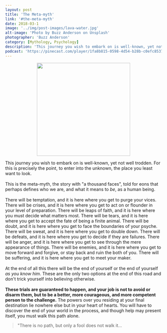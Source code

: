 ```yaml
---
layout: post
title: 'The Meta-myth'
link: '#the-meta-myth'
date: 2018-03-1
image: '../img/post-images/lava-water.jpg'
alt-image: 'Photo by Buzz Anderson on Unsplash'
photographer: 'Buzz Anderson'
category: [Mythology, Psychology]
description: 'This journey you wish to embark on is well-known, yet not well trodden. For this is precisely the point, to enter into the unknown, the place you least want to look.'
podcast: 'https://pinecast.com/player/1fa8b815-0598-4d54-b28b-c0efc85375d8?theme=minimal'
---
```


<img src="https://upload.wikimedia.org/wikipedia/commons/1/1b/Heroesjourney.svg" width="300" height="300" style="display:block;margin:0 auto;">

This journey you wish to embark on is well-known, yet not well trodden. For this is precisely the point, to enter into the unknown, the place you least want to look. 
<br>
<br>
This is the meta-myth, the story with "a thousand faces", told for eons that perhaps defines who we are, and what it means to <em>be</em>, as a human being. 
<br>
<br>
There will be temptation, and it is here where you get to purge your vices. There will be crises, and it is here where you get to act on or flounder in your level of preparation. There will be leaps of faith, and it is here where you must decide what matters most. There will be tears, and it is here where you get to accept the fate of being a finite animal. There will be doubt, and it is here where you get to face the boundaries of your psyche. There will be sweat, and it is here where you get to double down. There will be defeats, and it is here where you get to decide if they are failures. There will be anger, and it is here where you get to see through the mere appearance of things. There will be enemies, and it is here where you get to move forward and forgive, or stay back and ruin the both of you. There will be suffering, and it is here where you get to meet your maker.   
<br>
At the end of all this there will be the end of yourself or the end of yourself <em>as you know him</em>. These are the only two options at the end of this road and don't trick yourself into believing otherwise. 
<br>
<br>
**These trials are guaranteed to happen, and your job is not to avoid or disarm them, but to be a better, more courageous, and more competent person to the challenge.** The powers over you residing at your final destination lie nowhere else but in your heart of hearts. You will have to discover the end of your world in the process, and though help may present itself, you must walk this path alone. 


>"There is no path, but only a fool does not walk it…

<!-- <figure class="typl8-blockquote">
        <blockquote cite="">
            <p class="blockquote text-center italic">"There is no path, but only a fool does not walk it…"
        </blockquote>
    
        <figcaption>
          <cite>
            <small>Unknown</small>
          </cite>
        </figcaption>
    </figure> -->


<!-- ![Drag Racing](https://upload.wikimedia.org/wikipedia/commons/thumb/1/1b/Heroesjourney.svg/2000px-Heroesjourney.svg.png) -->